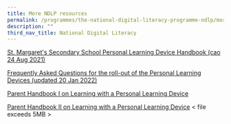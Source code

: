 ```yaml
---
title: More NDLP resources
permalink: /programmes/the-national-digital-literacy-programme-ndlp/more-ndlp-resources/
description: ""
third_nav_title: National Digital Literacy
---
```

[St. Margaret's Secondary School Personal Learning Device Handbook (cao 24 Aug 2021)](/files/SMSS%20PLD%20Handbook%2024082021.pdf)  
  
[Frequently Asked Questions for the roll-out of the Personal Learning Devices (updated 20 Jan 2022)](/files/FAQ%20on%20PLD%20SMSS%20cao%2020%20Jan%202022.pdf)  

[Parent Handbook I on Learning with a Personal Learning Device](/files/Attachment%202_Parent%20Handbook%20I%20on%20Learning%20with%20a%20PLD.pdf)   
  
[Parent Handbook II on Learning with a Personal Learning Device](https://stmargaretssec-moe-edu-sg-admin.cwp.sg/qql/slot/u168/NDLP/Attachment%203_Parent%20Handbook%20II%20on%20Learning%20with%20a%20Personal%20Learning%20Device.pdf) < file exceeds 5MB >
